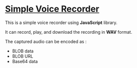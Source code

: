 # [Simple Voice Recorder](http://ichakid.com/VoiceRecorder)

This is a simple voice recorder using **JavaScript** library. 

It can record, play, and download the recording in **WAV** format.

The captured audio can be encoded as :

* BLOB data
* BLOB URL
* Base64 data
